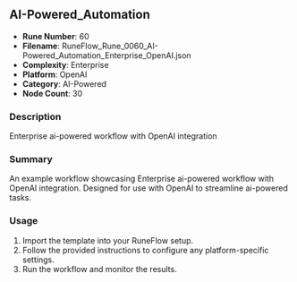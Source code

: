 ## AI-Powered_Automation

- **Rune Number**: 60
- **Filename**: RuneFlow_Rune_0060_AI-Powered_Automation_Enterprise_OpenAI.json
- **Complexity**: Enterprise
- **Platform**: OpenAI
- **Category**: AI-Powered
- **Node Count**: 30

### Description
Enterprise ai-powered workflow with OpenAI integration

### Summary
An example workflow showcasing Enterprise ai-powered workflow with OpenAI integration. Designed for use with OpenAI to streamline ai-powered tasks.

### Usage
1. Import the template into your RuneFlow setup.
2. Follow the provided instructions to configure any platform-specific settings.
3. Run the workflow and monitor the results.

